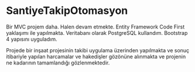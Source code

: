 # SantiyeTakipOtomasyon
Bir MVC projem daha. Halen devam etmekte. Entity Framework Code First yaklaşımı ile yapılmakta. Veritabanı olarak PostgreSQL kullandım. Bootstrap 4 yapısını uyguladım.

Projede bir inşaat projesinin takibi uygulama üzerinden yapılmakta ve sonuç itibariyle yapılan harcamalar ve hakedişler gözönüne alınmakta ve projenin ne kadarının tamamlandığı gözlenmektedir.
